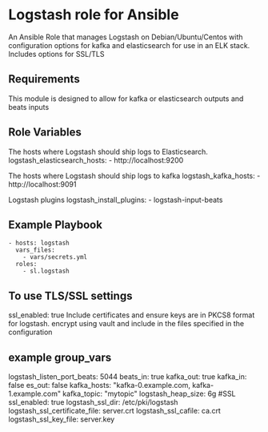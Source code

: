# Logstash role for Ansible

An Ansible Role that manages Logstash on Debian/Ubuntu/Centos with configuration options for kafka and elasticsearch for use in an ELK stack. Includes options for SSL/TLS 

## Requirements

This module is designed to allow for kafka or elasticsearch outputs and beats inputs

## Role Variables

The hosts where Logstash should ship logs to Elasticsearch.
    logstash_elasticsearch_hosts:
      - http://localhost:9200


The hosts where Logstash should ship logs to kafka
    logstash_kafka_hosts:
      - http://localhost:9091

Logstash plugins
    logstash_install_plugins:
      - logstash-input-beats

## Example Playbook

    - hosts: logstash
      vars_files:
        - vars/secrets.yml 
      roles:
        - sl.logstash

## To use TLS/SSL settings
ssl_enabled: true 
 Include certificates and ensure keys are in PKCS8 format for logstash. encrypt using vault and include in the files specified in the configuration

## example group_vars

logstash_listen_port_beats: 5044
beats_in: true
kafka_out: true
kafka_in: false
es_out: false
kafka_hosts: "kafka-0.example.com, kafka-1.example.com"
kafka_topic: "mytopic"
logstash_heap_size: 6g
#SSL
ssl_enabled: true
logstash_ssl_dir: /etc/pki/logstash
logstash_ssl_certificate_file: server.crt
logstash_ssl_cafile: ca.crt
logstash_ssl_key_file: server.key

